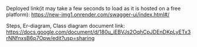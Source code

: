 Deployed link(it may take a few seconds to load as it is hosted on a free platform): https://new-img1.onrender.com/swagger-ui/index.html#/

Steps, Er-diagram, Class diagram document link: https://docs.google.com/document/d/180u_iEBVJs2OqhCpJDEnDKpLyETx3rNNfnxsB6p7Opw/edit?usp=sharing
